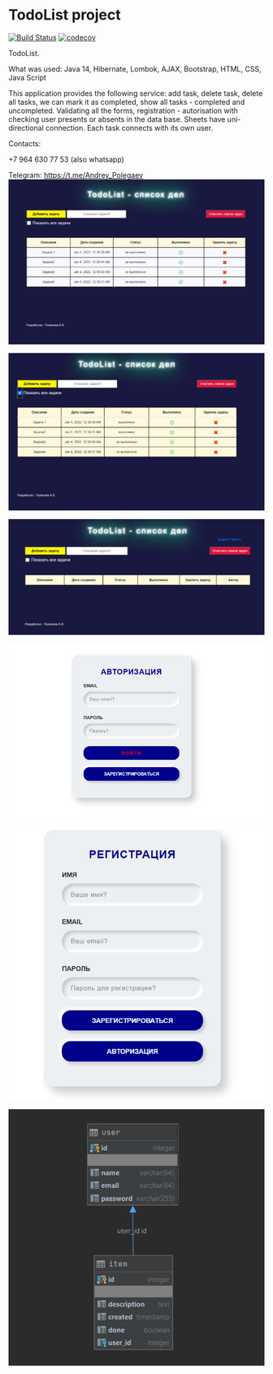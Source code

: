 # TodoList project

[![Build Status](https://app.travis-ci.com/AndreyPolegaev/job4j_todo.svg?branch=master)](https://app.travis-ci.com/AndreyPolegaev/job4j_todo)
[![codecov](https://codecov.io/gh/AndreyPolegaev/job4j_todo/branch/master/graph/badge.svg?token=1PC3WBRROX)](https://codecov.io/gh/AndreyPolegaev/job4j_todo)

TodoList.

What was used: 
Java 14, Hibernate, Lombok, AJAX, Bootstrap, HTML, CSS, Java Script

This application provides the following service: add task, delete task, delete all tasks, we can mark it 
as completed, show all tasks - completed and uncompleted. 
Validating all the forms, registration - autorisation with checking user presents or absents in the data base.
Sheets have uni-directional connection. 
Each task connects with its own user.

Contacts: 

+7 964 630 77 53 (also whatsapp)

Telegram: https://t.me/Andrey_Polegaev
![alt text](src/main/webapp/images/sc1.png)

![alt text](src/main/webapp/images/sc2.png)

![alt text](src/main/webapp/images/sc12.png)

![alt text](src/main/webapp/images/a1.png)

![alt text](src/main/webapp/images/a2.png)

![alt text](src/main/webapp/images/bd.png)



